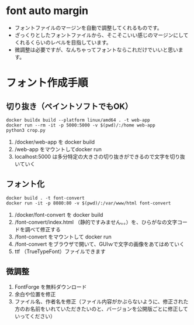 # font auto margin

* フォントファイルのマージンを自動で調整してくれるものです。
* ざっくりとしたフォントファイルから、そこそこいい感じのマージンにしてくれるくらいのレベルを目指しています。
* 微調整は必要ですが、なんちゃってフォントならこれだけでいいと思います。

# フォント作成手順

## 切り抜き（ペイントソフトでもOK）
```
docker buildx build --platform linux/amd64 . -t web-app
docker run --rm -it -p 5000:5000 -v $(pwd)/:/home web-app
python3 crop.py
```
1. /docker/web-app を docker build
1. /web-app をマウントしてdocker run
1. localhost:5000 は多分特定の大きさの切り抜きができるので文字を切り抜いていく

## フォント化
```
docker build . -t font-convert
docker run -it -p 8080:80 -v $(pwd)/:/var/www/html font-convert
```
1. /docker/font-convert を docker build
1. /font-convert/index.html （静的ですみません。。）を、ひらがなの文字コードを調べて修正する
1. /font-convert をマウントして docker run
1. /font-convert をブラウザで開いて、GUIｗで文字の画像をあてはめていく
1. ttf （TrueTypeFont）ファイルできます

## 微調整
1. FontForge を無料ダウンロード
1. 余白や位置を修正
1. ファイル名、作者名を修正（ファイル内容がかぶらないように、修正された方のお名前をいれていただきたいのと、バージョンを公開版ごとに修正していってください）